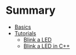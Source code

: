 # Summary

* [Basics](basics/README.md)
* [Tutorials](Tutorials.md)
    * [Blink a LED](Blink.md)
    * [Blink a LED in C++](Blink2.md)

